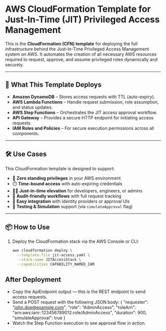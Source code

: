 # AWS CloudFormation Template for Just-In-Time (JIT) Privileged Access Management

This is the **CloudFormation (CFN) template** for deploying the full infrastructure behind the Just-In-Time Privileged Access Management system on AWS. It automates the creation of all necessary AWS resources required to request, approve, and assume privileged roles dynamically and securely.

---

## 🚀 What This Template Deploys

- **Amazon DynamoDB** – Stores access requests with TTL (auto-expiry).
- **AWS Lambda Functions** – Handle request submission, role assumption, and status updates.
- **AWS Step Functions** – Orchestrates the JIT access approval workflow.
- **API Gateway** – Provides a secure HTTP endpoint for initiating access requests.
- **IAM Roles and Policies** – For secure execution permissions across all components.

---

## 🛠️ Use Cases

This CloudFormation template is designed to support:

- 🔐 **Zero standing privileges** in your AWS environment  
- ⏱️ **Time-bound access** with auto-expiring credentials  
- 🧑‍💻 **Just-in-time elevation** for developers, engineers, or admins  
- 📜 **Audit-friendly workflows** with full request tracking  
- 🧩 **Easy integration** with identity providers or approval UIs  
- 🚧 **Testing & Simulation** support (via `simulateApproval` flag)

---

## 📦 How to Use

1. Deploy the CloudFormation stack via the AWS Console or CLI:
   ```bash
   aws cloudformation deploy \
     --template-file jit-access.yaml \
     --stack-name JITAccessStack \
     --capabilities CAPABILITY_NAMED_IAM

## After Deployment
- Copy the ApiEndpoint output — this is the REST endpoint to send access requests.
- Send a POST request with the following JSON body:
    {
    "requester": "john.doe@example.com",
    "role": "AdminAccess",
    "roleArn": "arn:aws:iam::123456789012:role/AdminAccess",
    "duration": 900,
    "simulateApproval": true
    }
- Watch the Step Function execution to see approval flow in action.
